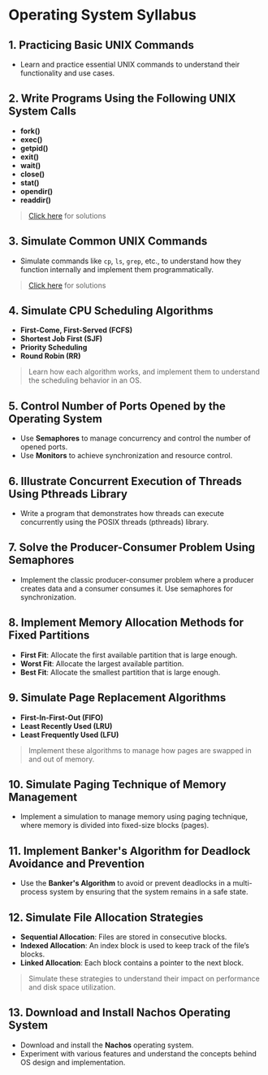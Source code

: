 # Operating System Syllabus

## 1. Practicing Basic UNIX Commands

- Learn and practice essential UNIX commands to understand their functionality and use cases.

## 2. Write Programs Using the Following UNIX System Calls

- **fork()**
- **exec()**
- **getpid()**
- **exit()**
- **wait()**
- **close()**
- **stat()**
- **opendir()**
- **readdir()**

> [Click here](./LAB%2002) for solutions

## 3. Simulate Common UNIX Commands

- Simulate commands like `cp`, `ls`, `grep`, etc., to understand how they function internally and implement them programmatically.

> [Click here](./LAB%2003) for solutions

## 4. Simulate CPU Scheduling Algorithms

- **First-Come, First-Served (FCFS)**
- **Shortest Job First (SJF)**
- **Priority Scheduling**
- **Round Robin (RR)**

> Learn how each algorithm works, and implement them to understand the scheduling behavior in an OS.

## 5. Control Number of Ports Opened by the Operating System

- Use **Semaphores** to manage concurrency and control the number of opened ports.
- Use **Monitors** to achieve synchronization and resource control.

## 6. Illustrate Concurrent Execution of Threads Using Pthreads Library

- Write a program that demonstrates how threads can execute concurrently using the POSIX threads (pthreads) library.

## 7. Solve the Producer-Consumer Problem Using Semaphores

- Implement the classic producer-consumer problem where a producer creates data and a consumer consumes it. Use semaphores for synchronization.

## 8. Implement Memory Allocation Methods for Fixed Partitions

- **First Fit**: Allocate the first available partition that is large enough.
- **Worst Fit**: Allocate the largest available partition.
- **Best Fit**: Allocate the smallest partition that is large enough.

## 9. Simulate Page Replacement Algorithms

- **First-In-First-Out (FIFO)**
- **Least Recently Used (LRU)**
- **Least Frequently Used (LFU)**

> Implement these algorithms to manage how pages are swapped in and out of memory.

## 10. Simulate Paging Technique of Memory Management

- Implement a simulation to manage memory using paging technique, where memory is divided into fixed-size blocks (pages).

## 11. Implement Banker's Algorithm for Deadlock Avoidance and Prevention

- Use the **Banker's Algorithm** to avoid or prevent deadlocks in a multi-process system by ensuring that the system remains in a safe state.

## 12. Simulate File Allocation Strategies

- **Sequential Allocation**: Files are stored in consecutive blocks.
- **Indexed Allocation**: An index block is used to keep track of the file’s blocks.
- **Linked Allocation**: Each block contains a pointer to the next block.

> Simulate these strategies to understand their impact on performance and disk space utilization.

## 13. Download and Install Nachos Operating System

- Download and install the **Nachos** operating system.
- Experiment with various features and understand the concepts behind OS design and implementation.
